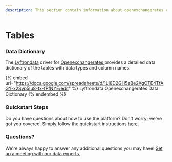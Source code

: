 ```yaml
---
description: This section contain information about openexchangerates connector tables information
---
```


# Tables

### Data Dictionary

The [Lyftrondata](https://www.lyftrondata.com/) driver for [Openexchangerates](https://www.lyftrondata.com/integration/commerce-analytics/openexchange-rate//)[ ](https://www.lyftrondata.com/integration/openexchangerates/)provides a detailed data dictionary of the tables with data types and column names.

{% embed url="https://docs.google.com/spreadsheets/d/1LI8D2GH5eBe2XgOTE4TfAGY-x2Syp5Iu8-tx-fPfNYE/edit" %}
Lyftrondata Openexchangerates Data Dictionary
{% endembed %}

### Quickstart Steps

Do you have questions about how to use the platform? Don't worry; we've got you covered. Simply follow the quickstart instructions [here](../README.md).

### Questions? <a href="#questions" id="questions"></a>

We're always happy to answer any additional questions you may have! [Set up a meeting with our data experts.](https://www.lyftrondata.com/book-a-meeting/)

